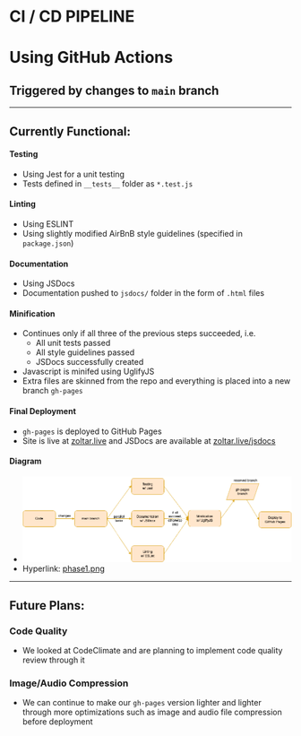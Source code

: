 # CI / CD PIPELINE

# Using GitHub Actions
## Triggered by changes to `main` branch
----
## Currently Functional:

#### Testing
- Using Jest for a unit testing
- Tests defined in `__tests__` folder as `*.test.js`

#### Linting
- Using ESLINT
- Using slightly modified AirBnB style guidelines (specified in `package.json`)

#### Documentation
- Using JSDocs
- Documentation pushed to `jsdocs/` folder in the form of `.html` files

#### Minification
- Continues only if all three of the previous steps succeeded, i.e.
    * All unit tests passed
    * All style guidelines passed
    * JSDocs successfully created
- Javascript is minifed using UglifyJS
- Extra files are skinned from the repo and everything is placed into a new branch `gh-pages`

#### Final Deployment
- `gh-pages` is deployed to GitHub Pages
- Site is live at [zoltar.live](https://zoltar.live) and JSDocs are available at [zoltar.live/jsdocs](https://zoltar.live/jsdocs)

#### Diagram
- ![diagram of pipeline](phase1.png)
- Hyperlink: [phase1.png](phase1.png)
----
## Future Plans:

### Code Quality
- We looked at CodeClimate and are planning to implement code quality review through it

### Image/Audio Compression
- We can continue to make our `gh-pages` version lighter and lighter through more optimizations such as image and audio file compression before deployment

